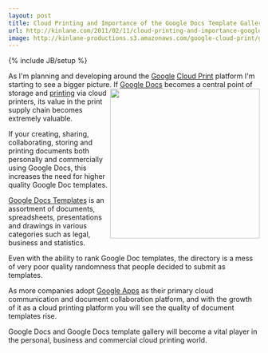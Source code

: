 ```yaml
---
layout: post
title: Cloud Printing and Importance of the Google Docs Template Gallery
url: http://kinlane.com/2011/02/11/cloud-printing-and-importance-google-docs-template-gallery/
image: http://kinlane-productions.s3.amazonaws.com/google-cloud-print/google-docs-template-gallery-1.png
---
```

{% include JB/setup %}
<p>
     As I'm planning and developing around the <a href="http://www.kinlane.com/category/google/">Google</a> <a href="http://www.kinlane.com/category/cloud-computing/cloud-print/">Cloud Print</a> platform I'm starting to see a bigger picture. <a href="https://docs.google.com/templates" target="_blank"><img src="http://kinlane-productions.s3.amazonaws.com/google-cloud-print/google-docs-template-gallery-1.png"  width="300" align="right" /></a> If <a href="http://www.kinlane.com/category/google/google-docs/">Google Docs</a> becomes a central point of storage and <a href="http://www.kinlane.com/category/publishing/">printing</a> via cloud printers, its value in the print supply chain becomes extremely valuable.
</p>

<p>
     If your creating, sharing, collaborating, storing and printing documents both personally and commercially using Google Docs, this increases the need for higher quality Google Doc templates.
</p>

<p>
     <a href="https://docs.google.com/templates" target="_blank">Google Docs Templates</a> is an assortment of documents, spreadsheets, presentations and drawings in various categories such as legal, business and statistics.
</p>

<p>
     Even with the ability to rank Google Doc templates, the directory is a mess of very poor quality randomness that people decided to submit as templates.
</p>

<p>
     As more companies adopt <a href="http://www.kinlane.com/category/google/google-apps-google/">Google Apps</a> as their primary cloud communication and document collaboration platform, and with the growth of it as a cloud printing platform you will see the quality of document templates rise.
</p>

<p>
     Google Docs and Google Docs template gallery will become a vital player in the personal, business and commercial cloud printing world.
</p>